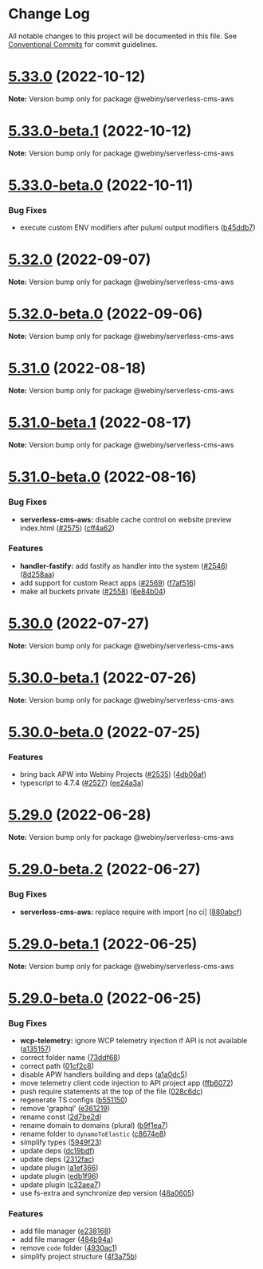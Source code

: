 # Change Log

All notable changes to this project will be documented in this file.
See [Conventional Commits](https://conventionalcommits.org) for commit guidelines.

# [5.33.0](https://github.com/webiny/webiny-js/compare/v5.33.0-beta.1...v5.33.0) (2022-10-12)

**Note:** Version bump only for package @webiny/serverless-cms-aws





# [5.33.0-beta.1](https://github.com/webiny/webiny-js/compare/v5.33.0-beta.0...v5.33.0-beta.1) (2022-10-12)

**Note:** Version bump only for package @webiny/serverless-cms-aws





# [5.33.0-beta.0](https://github.com/webiny/webiny-js/compare/v5.32.0...v5.33.0-beta.0) (2022-10-11)


### Bug Fixes

* execute custom ENV modifiers after pulumi output modifiers ([b45ddb7](https://github.com/webiny/webiny-js/commit/b45ddb72b63a184c93601a44f2dc9ac5a2369fb4))





# [5.32.0](https://github.com/webiny/webiny-js/compare/v5.32.0-beta.0...v5.32.0) (2022-09-07)

**Note:** Version bump only for package @webiny/serverless-cms-aws





# [5.32.0-beta.0](https://github.com/webiny/webiny-js/compare/v5.31.0...v5.32.0-beta.0) (2022-09-06)

**Note:** Version bump only for package @webiny/serverless-cms-aws





# [5.31.0](https://github.com/webiny/webiny-js/compare/v5.31.0-beta.1...v5.31.0) (2022-08-18)

**Note:** Version bump only for package @webiny/serverless-cms-aws





# [5.31.0-beta.1](https://github.com/webiny/webiny-js/compare/v5.31.0-beta.0...v5.31.0-beta.1) (2022-08-17)

**Note:** Version bump only for package @webiny/serverless-cms-aws





# [5.31.0-beta.0](https://github.com/webiny/webiny-js/compare/v5.30.0...v5.31.0-beta.0) (2022-08-16)


### Bug Fixes

* **serverless-cms-aws:** disable cache control on website preview index.html ([#2575](https://github.com/webiny/webiny-js/issues/2575)) ([cff4a62](https://github.com/webiny/webiny-js/commit/cff4a628ee58bd020ead7ca031d085fd87b8db92))


### Features

* **handler-fastify:** add fastify as handler into the system ([#2546](https://github.com/webiny/webiny-js/issues/2546)) ([8d258aa](https://github.com/webiny/webiny-js/commit/8d258aa2ebd8562b79e395d7aeea6316405f7f4e))
* add support for custom React apps ([#2569](https://github.com/webiny/webiny-js/issues/2569)) ([f7af516](https://github.com/webiny/webiny-js/commit/f7af516d745b2da74da9497658f3fd9702d5a639))
* make all buckets private ([#2558](https://github.com/webiny/webiny-js/issues/2558)) ([6e84b04](https://github.com/webiny/webiny-js/commit/6e84b043f6f5bd37f5e02babdd51bad43f5914b3))





# [5.30.0](https://github.com/webiny/webiny-js/compare/v5.30.0-beta.1...v5.30.0) (2022-07-27)

**Note:** Version bump only for package @webiny/serverless-cms-aws





# [5.30.0-beta.1](https://github.com/webiny/webiny-js/compare/v5.30.0-beta.0...v5.30.0-beta.1) (2022-07-26)

**Note:** Version bump only for package @webiny/serverless-cms-aws





# [5.30.0-beta.0](https://github.com/webiny/webiny-js/compare/v5.29.0...v5.30.0-beta.0) (2022-07-25)


### Features

* bring back APW into Webiny Projects ([#2535](https://github.com/webiny/webiny-js/issues/2535)) ([4db06af](https://github.com/webiny/webiny-js/commit/4db06afc3778f8451407da6f0a84c1eac37d1ec4))
* typescript to 4.7.4 ([#2527](https://github.com/webiny/webiny-js/issues/2527)) ([ee24a3a](https://github.com/webiny/webiny-js/commit/ee24a3a995942ee2588e615e42f604ed7418390a))





# [5.29.0](https://github.com/webiny/webiny-js/compare/v5.29.0-beta.2...v5.29.0) (2022-06-28)

**Note:** Version bump only for package @webiny/serverless-cms-aws





# [5.29.0-beta.2](https://github.com/webiny/webiny-js/compare/v5.29.0-beta.1...v5.29.0-beta.2) (2022-06-27)


### Bug Fixes

* **serverless-cms-aws:** replace require with import [no ci] ([880abcf](https://github.com/webiny/webiny-js/commit/880abcfb159a82518e8f0023d2b54ee414d88983))





# [5.29.0-beta.1](https://github.com/webiny/webiny-js/compare/v5.29.0-beta.0...v5.29.0-beta.1) (2022-06-25)

**Note:** Version bump only for package @webiny/serverless-cms-aws





# [5.29.0-beta.0](https://github.com/webiny/webiny-js/compare/v5.28.0...v5.29.0-beta.0) (2022-06-25)


### Bug Fixes

* **wcp-telemetry:** ignore WCP telemetry injection if API is not available ([a135157](https://github.com/webiny/webiny-js/commit/a1351575bad885bcf2747262262c3de3cdf61949))
* correct folder name ([73ddf68](https://github.com/webiny/webiny-js/commit/73ddf688e03ddfce43b61640fa062a70fdd82505))
* correct path ([01cf2c8](https://github.com/webiny/webiny-js/commit/01cf2c88d21a0e25f6f24456b0d12a6b1d28f096))
* disable APW handlers building and deps ([a1a0dc5](https://github.com/webiny/webiny-js/commit/a1a0dc5b8dd27ebc5407706d661e4bd3421ada83))
* move telemetry client code injection to API project app ([ffb6072](https://github.com/webiny/webiny-js/commit/ffb60727f33e3a02fcf0942463c76173c6ce5cf0))
* push require statements at the top of the file ([028c6dc](https://github.com/webiny/webiny-js/commit/028c6dc4966aeeab361ef2f9c47c2b772f6477f7))
* regenerate TS configs ([b551150](https://github.com/webiny/webiny-js/commit/b5511502b5d690c33988c9e3f6c147bf5f6516d4))
* remove 'graphql' ([e361219](https://github.com/webiny/webiny-js/commit/e36121947b0981fb2ff4ca33720251db3f382519))
* rename const ([2d7be2d](https://github.com/webiny/webiny-js/commit/2d7be2d941b07d838d8e3518e417e31c175cb0f4))
* rename domain to domains (plural) ([b9f1ea7](https://github.com/webiny/webiny-js/commit/b9f1ea74085ac3f8f335c3a357b22796955a54d9))
* rename folder to `dynamoToElastic` ([c8674e8](https://github.com/webiny/webiny-js/commit/c8674e85a9c47c63f7fbb2c8819072cccd1396ca))
* simplify types ([5949f23](https://github.com/webiny/webiny-js/commit/5949f23f33c346042be06dc32786a8540130be2c))
* update deps ([dc19bdf](https://github.com/webiny/webiny-js/commit/dc19bdf8953656ec0ef9278cb5a5651b05598c26))
* update deps ([2312fac](https://github.com/webiny/webiny-js/commit/2312facd93048c73ea83195ecfeda8fe1785afbc))
* update plugin ([a1ef366](https://github.com/webiny/webiny-js/commit/a1ef3664a52a0c698da592e6ca4742d9c803ac37))
* update plugin ([edb1f96](https://github.com/webiny/webiny-js/commit/edb1f9613a2e16b3b94d4328a1efb29b7e3dcf4c))
* update plugin ([c32aea7](https://github.com/webiny/webiny-js/commit/c32aea7c62c46470530072f4a9e9dc8fd4c7de5b))
* use fs-extra and synchronize dep version ([48a0605](https://github.com/webiny/webiny-js/commit/48a0605f8cc8487c81bd52f7b7db7308e5cbda04))


### Features

* add file manager ([e238168](https://github.com/webiny/webiny-js/commit/e2381680a6517f1f9e9171e2a4e0d044dc90a205))
* add file manager ([484b94a](https://github.com/webiny/webiny-js/commit/484b94a0e96cdfecd6ba7e8cf585386c25b83e8c))
* remove `code` folder ([4930ac1](https://github.com/webiny/webiny-js/commit/4930ac1baf61de25635a8a02589e3bd28bf49556))
* simplify project structure ([4f3a75b](https://github.com/webiny/webiny-js/commit/4f3a75b0b1028e42689b7ea69a3e25925b7b3689))
